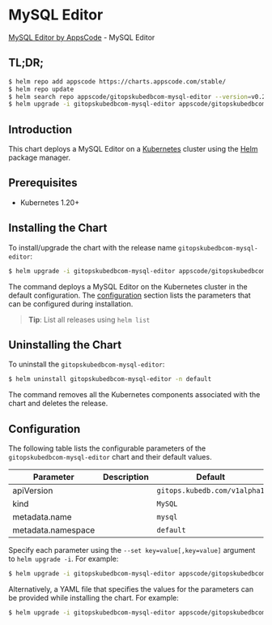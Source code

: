 # MySQL Editor

[MySQL Editor by AppsCode](https://appscode.com) - MySQL Editor

## TL;DR;

```bash
$ helm repo add appscode https://charts.appscode.com/stable/
$ helm repo update
$ helm search repo appscode/gitopskubedbcom-mysql-editor --version=v0.27.0
$ helm upgrade -i gitopskubedbcom-mysql-editor appscode/gitopskubedbcom-mysql-editor -n default --create-namespace --version=v0.27.0
```

## Introduction

This chart deploys a MySQL Editor on a [Kubernetes](http://kubernetes.io) cluster using the [Helm](https://helm.sh) package manager.

## Prerequisites

- Kubernetes 1.20+

## Installing the Chart

To install/upgrade the chart with the release name `gitopskubedbcom-mysql-editor`:

```bash
$ helm upgrade -i gitopskubedbcom-mysql-editor appscode/gitopskubedbcom-mysql-editor -n default --create-namespace --version=v0.27.0
```

The command deploys a MySQL Editor on the Kubernetes cluster in the default configuration. The [configuration](#configuration) section lists the parameters that can be configured during installation.

> **Tip**: List all releases using `helm list`

## Uninstalling the Chart

To uninstall the `gitopskubedbcom-mysql-editor`:

```bash
$ helm uninstall gitopskubedbcom-mysql-editor -n default
```

The command removes all the Kubernetes components associated with the chart and deletes the release.

## Configuration

The following table lists the configurable parameters of the `gitopskubedbcom-mysql-editor` chart and their default values.

|     Parameter      | Description |                 Default                 |
|--------------------|-------------|-----------------------------------------|
| apiVersion         |             | <code>gitops.kubedb.com/v1alpha1</code> |
| kind               |             | <code>MySQL</code>                      |
| metadata.name      |             | <code>mysql</code>                      |
| metadata.namespace |             | <code>default</code>                    |


Specify each parameter using the `--set key=value[,key=value]` argument to `helm upgrade -i`. For example:

```bash
$ helm upgrade -i gitopskubedbcom-mysql-editor appscode/gitopskubedbcom-mysql-editor -n default --create-namespace --version=v0.27.0 --set apiVersion=gitops.kubedb.com/v1alpha1
```

Alternatively, a YAML file that specifies the values for the parameters can be provided while
installing the chart. For example:

```bash
$ helm upgrade -i gitopskubedbcom-mysql-editor appscode/gitopskubedbcom-mysql-editor -n default --create-namespace --version=v0.27.0 --values values.yaml
```
